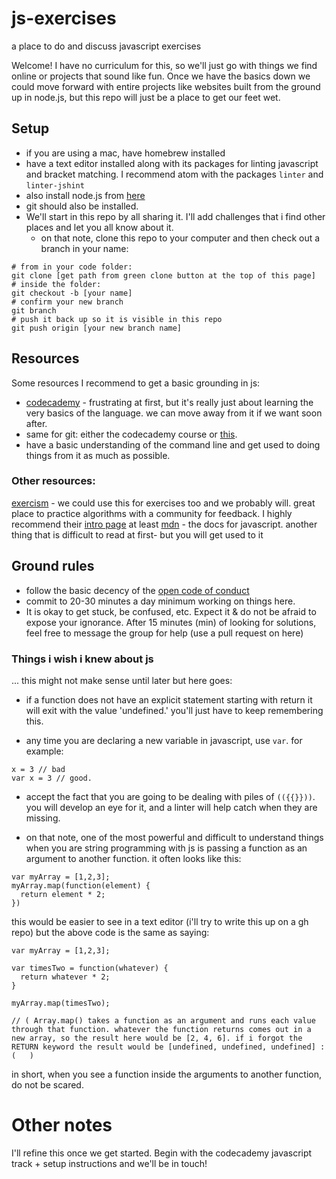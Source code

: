 # js-exercises
a place to do and discuss javascript exercises

Welcome!
I have no curriculum for this, so we'll just go with things we find online or projects that sound like fun. Once we have the basics down we could move forward with entire projects like websites built from the ground up in node.js, but this repo will just be a place to get our feet wet.

## Setup
* if you are using a mac, have homebrew installed
* have a text editor installed along with its packages for linting javascript and bracket matching. I recommend atom with the packages `linter` and `linter-jshint`
* also install node.js from [here](https://nodejs.org/en/download/package-manager/#osx)
* git should also be installed.
* We'll start in this repo by all sharing it. I'll add challenges that i find other places and let you all know about it.
  * on that note, clone this repo to your computer and then check out a branch in your name:
```
# from in your code folder:
git clone [get path from green clone button at the top of this page]
# inside the folder:
git checkout -b [your name]
# confirm your new branch
git branch
# push it back up so it is visible in this repo
git push origin [your new branch name]
```

## Resources
Some resources I recommend to get a basic grounding in js:
* [codecademy](https://www.codecademy.com/learn/javascript) - frustrating at first, but it's really just about learning the very basics of the language. we can move away from it if we want soon after.
* same for git: either the codecademy course or [this](https://try.github.io/levels/1/challenges/1). 
* have a basic understanding of the command line and get used to doing things from it as much as possible.

### Other resources: 
[exercism](https://exercism.io) - we could use this for exercises too and we probably will. great place to practice algorithms with a community for feedback. I highly recommend their [intro page](http://exercism.io/languages/javascript) at least
[mdn](https://developer.mozilla.org/en-US/docs/Web/JavaScript) - the docs for javascript. another thing that is difficult to read at first- but you will get used to it

## Ground rules
* follow the basic decency of the [open code of conduct](http://todogroup.org/opencodeofconduct/)
* commit to 20-30 minutes a day minimum working on things here.
* It is okay to get stuck, be confused, etc. Expect it & do not be afraid to expose your ignorance. After 15 minutes (min) of looking for solutions, feel free to message the group for help (use a pull request on here)

### Things i wish i knew about js
... this might not make sense until later but here goes:
- if a function does not have an explicit statement starting with return it will exit with the value 'undefined.' you'll just have to keep remembering this.

- any time you are declaring a new variable in javascript, use `var`. for example:
```
x = 3 // bad
var x = 3 // good.
```
- accept the fact that you are going to be dealing with piles of `(({{}}))`. you will develop an eye for it, and a linter will help catch when they are missing.

- on that note, one of the most powerful and difficult to understand things when you are string programming with js is passing a function as an argument to another function. it often looks like this:
```
var myArray = [1,2,3];
myArray.map(function(element) {
  return element * 2;
})
```
this would be easier to see in a text editor (i'll try to write this up on a gh repo) but the above code is the same as saying:
```
var myArray = [1,2,3];

var timesTwo = function(whatever) {
  return whatever * 2;
}

myArray.map(timesTwo);

// ( Array.map() takes a function as an argument and runs each value through that function. whatever the function returns comes out in a new array, so the result here would be [2, 4, 6]. if i forgot the RETURN keyword the result would be [undefined, undefined, undefined] :(   )
```
in short, when you see a function inside the arguments to another function, do not be scared.

# Other notes
I'll refine this once we get started. Begin with the codecademy javascript track + setup instructions and we'll be in touch!
